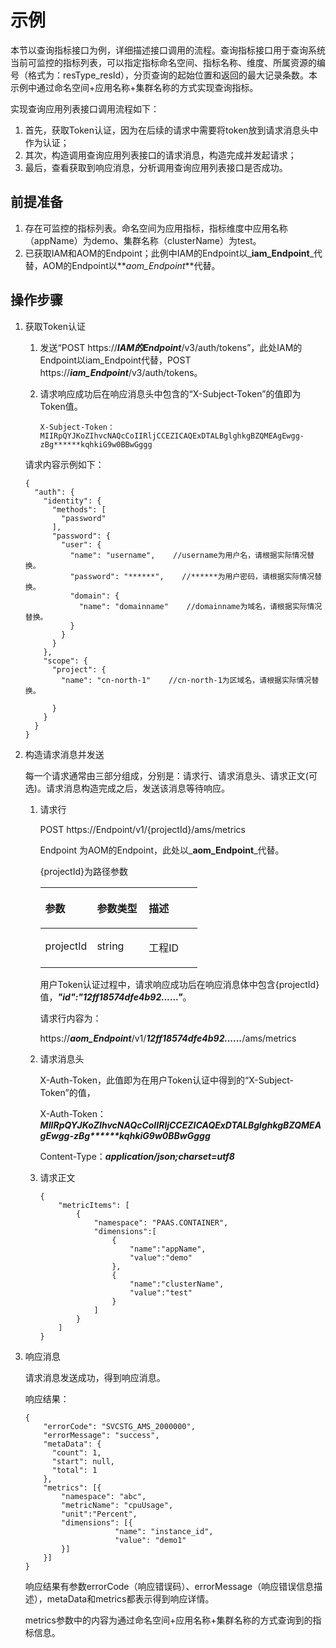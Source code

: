 # 示例<a name="ZH-CN_TOPIC_0118852425"></a>

本节以查询指标接口为例，详细描述接口调用的流程。查询指标接口用于查询系统当前可监控的指标列表，可以指定指标命名空间、指标名称、维度、所属资源的编号（格式为：resType\_resId），分页查询的起始位置和返回的最大记录条数。本示例中通过命名空间+应用名称+集群名称的方式实现查询指标。

实现查询应用列表接口调用流程如下：

1.  首先，获取Token认证，因为在后续的请求中需要将token放到请求消息头中作为认证；
2.  其次，构造调用查询应用列表接口的请求消息，构造完成并发起请求；
3.  最后，查看获取到响应消息，分析调用查询应用列表接口是否成功。

## 前提准备<a name="section84211517165514"></a>

1.  存在可监控的指标列表。命名空间为应用指标，指标维度中应用名称（appName）为demo、集群名称（clusterName）为test。
2.  已获取IAM和AOM的Endpoint；此例中IAM的Endpoint以_**iam\_Endpoint**_代替，AOM的Endpoint以**_aom\_Endpoint_**代替。

## 操作步骤<a name="section076617456557"></a>

1.  获取Token认证

    1.  发送“POST https://_**IAM的Endpoint**_/v3/auth/tokens”，此处IAM的Endpoint以iam\_Endpoint代替，POST https://**_iam\_Endpoint_**/v3/auth/tokens。
    2.  请求响应成功后在响应消息头中包含的“X-Subject-Token”的值即为Token值。

        ```
        X-Subject-Token：MIIRpQYJKoZIhvcNAQcCoIIRljCCEZICAQExDTALBglghkgBZQMEAgEwgg-zBg******kqhkiG9w0BBwGggg
        ```


    请求内容示例如下：

    ```
    {
      "auth": {
        "identity": {
          "methods": [
            "password"
          ],
          "password": {
            "user": {
              "name": "username",    //username为用户名，请根据实际情况替换。
              "password": "******",    //******为用户密码，请根据实际情况替换。
              "domain": {
                "name": "domainname"    //domainname为域名，请根据实际情况替换。
              }
            }
          }
        },
        "scope": {
          "project": {
            "name": "cn-north-1"    //cn-north-1为区域名，请根据实际情况替换。
    
          }
        }
      }
    }
    ```

2.  构造请求消息并发送

    每一个请求通常由三部分组成，分别是：请求行、请求消息头、请求正文\(可选\)。请求消息构造完成之后，发送该消息等待响应。

    1.  请求行

        POST https://Endpoint/v1/\{projectId\}/ams/metrics

        Endpoint 为AOM的Endpoint，此处以_**aom\_Endpoint**_代替。

        \{projectId\}为路径参数

        <a name="zh-cn_topic_0082840620_table188831512164613"></a>
        <table><thead align="left"><tr id="zh-cn_topic_0082840620_row1887101211467"><th class="cellrowborder" valign="top" width="33%" id="mcps1.1.4.1.1"><p id="zh-cn_topic_0082840620_p68882012144611"><a name="zh-cn_topic_0082840620_p68882012144611"></a><a name="zh-cn_topic_0082840620_p68882012144611"></a>参数</p>
        </th>
        <th class="cellrowborder" valign="top" width="33%" id="mcps1.1.4.1.2"><p id="zh-cn_topic_0082840620_p118891812134613"><a name="zh-cn_topic_0082840620_p118891812134613"></a><a name="zh-cn_topic_0082840620_p118891812134613"></a>参数类型</p>
        </th>
        <th class="cellrowborder" valign="top" width="34%" id="mcps1.1.4.1.3"><p id="zh-cn_topic_0082840620_p178891112184611"><a name="zh-cn_topic_0082840620_p178891112184611"></a><a name="zh-cn_topic_0082840620_p178891112184611"></a>描述</p>
        </th>
        </tr>
        </thead>
        <tbody><tr id="zh-cn_topic_0082840620_row0890131264616"><td class="cellrowborder" valign="top" width="33%" headers="mcps1.1.4.1.1 "><p id="zh-cn_topic_0082840620_p142618296479"><a name="zh-cn_topic_0082840620_p142618296479"></a><a name="zh-cn_topic_0082840620_p142618296479"></a>projectId</p>
        </td>
        <td class="cellrowborder" valign="top" width="33%" headers="mcps1.1.4.1.2 "><p id="zh-cn_topic_0082840620_p1189291214463"><a name="zh-cn_topic_0082840620_p1189291214463"></a><a name="zh-cn_topic_0082840620_p1189291214463"></a>string</p>
        </td>
        <td class="cellrowborder" valign="top" width="34%" headers="mcps1.1.4.1.3 "><p id="zh-cn_topic_0082840620_p315654994615"><a name="zh-cn_topic_0082840620_p315654994615"></a><a name="zh-cn_topic_0082840620_p315654994615"></a>工程ID</p>
        </td>
        </tr>
        </tbody>
        </table>

        用户Token认证过程中，请求响应成功后在响应消息体中包含\{projectId\}值，_**"id":"12ff18574dfe4b92......"**_。

        请求行内容为：

        https://_**aom\_Endpoint**_/v1/_**12ff18574dfe4b92......**_/ams/metrics

    2.  请求消息头

        X-Auth-Token，此值即为在用户Token认证中得到的“X-Subject-Token”的值，

        X-Auth-Token：_**MIIRpQYJKoZIhvcNAQcCoIIRljCCEZICAQExDTALBglghkgBZQMEAgEwgg-zBg\*\*\*\*\*\*kqhkiG9w0BBwGggg**_

        Content-Type：_**application/json;charset=utf8**_

    3.  请求正文

        ```
        {
            "metricItems": [
                {
                    "namespace": "PAAS.CONTAINER",
                    "dimensions":[
                        {
                            "name":"appName",
                            "value":"demo"
                        },
                        {
                            "name":"clusterName",
                            "value":"test" 
                        }
                    ]
                }
            ]
        }
        ```


3.  响应消息

    请求消息发送成功，得到响应消息。

    响应结果：

    ```
    { 
        "errorCode": "SVCSTG_AMS_2000000", 
        "errorMessage": "success", 
        "metaData": { 
          "count": 1, 
          "start": null, 
          "total": 1 
        }, 
        "metrics": [{ 
            "namespace": "abc", 
            "metricName": "cpuUsage", 
            "unit":"Percent", 
            "dimensions": [{ 
                        "name": "instance_id", 
                        "value": "demo1" 
            }]     
        }] 
    }
    ```

    响应结果有参数errorCode（响应错误码）、errorMessage（响应错误信息描述），metaData和metrics都表示得到响应详情。

    metrics参数中的内容为通过命名空间+应用名称+集群名称的方式查询到的指标信息。



